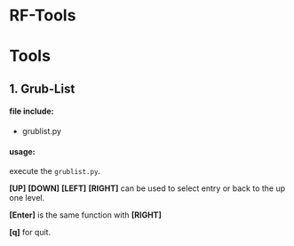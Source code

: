 # RF-Tools

# Tools

## 1. Grub-List

#### file include:

* grublist.py

#### usage:

execute the ```grublist.py```.

**[UP]** **[DOWN]** **[LEFT]** **[RIGHT]** can be used to select entry or back to the up one level.

**[Enter]** is the same function with **[RIGHT]**

**[q]** for quit.

